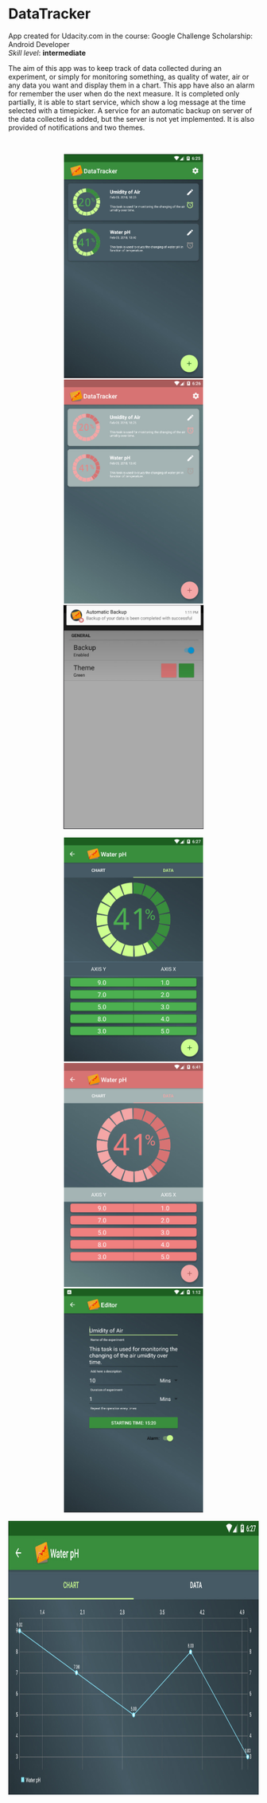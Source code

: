 # DataTracker

<p>App created for Udacity.com in the course: Google Challenge Scholarship: Android Developer
<br>
<i>Skill level</i>: <b>intermediate</b></p>

<p>The aim of this app was to keep track of data collected during an experiment, or simply for monitoring something, as quality of water, air or any data you want and display them in a chart. This app have also an alarm for remember the user when do the next measure. It is completed only partially, it is able to start service, which show a log message at the time selected with a timepicker. A service for an automatic backup on server of the data collected is added, but the server is not yet implemented. 
It is also provided of notifications and two themes.</p>
<br>


<p align="center">
  <img src="2018-02-05_182608.jpg" height="450" style="max-width:100%;">
  <img src="2018-02-05_182646.jpg" height="450" style="max-width:100%;">
  <img src="2018-02-06_131210.jpg" height="450" style="max-width:100%;">
</p>

<p align="center">
  <img src="2018-02-05_182758.jpg" height="450" style="max-width:100%;">
  <img src="2018-02-05_184131.jpg" height="450" style="max-width:100%;">
  <img src="2018-02-06_131335.jpg" height="450" style="max-width:100%;">
</p>

<p align="center">
  <img src="2018-02-05_182727.jpg" height="550" style="max-width:100%;">
</p>

